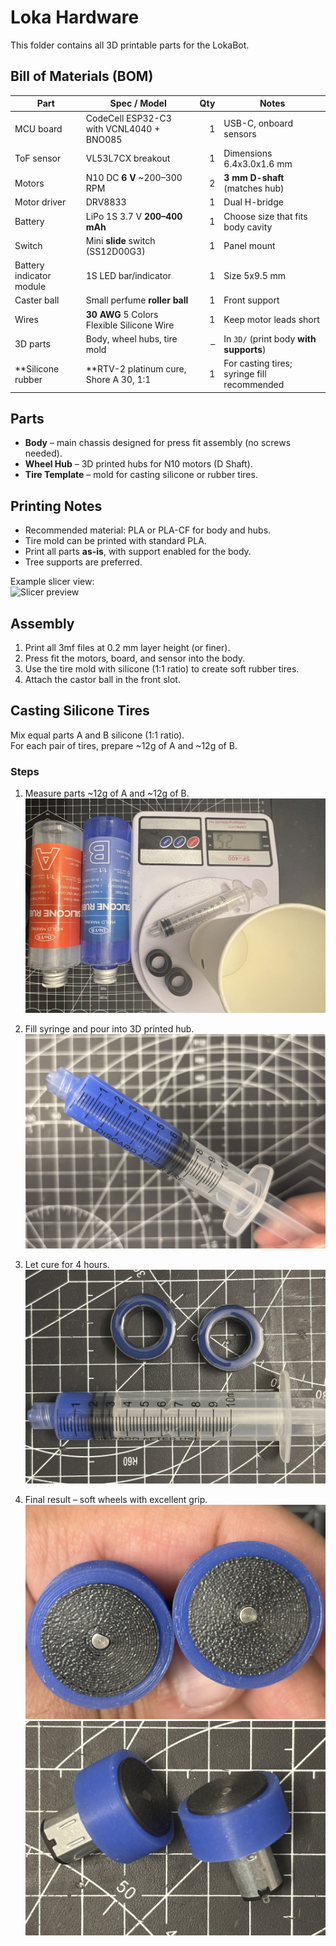 # Loka Hardware

This folder contains all 3D printable parts for the LokaBot.

## Bill of Materials (BOM)

| Part | Spec / Model | Qty | Notes |
|---|---|---:|---|
| MCU board | CodeCell ESP32-C3 with VCNL4040 + BNO085 | 1 | USB-C, onboard sensors |
| ToF sensor | VL53L7CX breakout | 1 | Dimensions 6.4x3.0x1.6 mm |
| Motors | N10 DC **6 V** ~200–300 RPM | 2 | **3 mm D-shaft** (matches hub) |
| Motor driver | DRV8833 | 1 | Dual H-bridge |
| Battery | LiPo 1S 3.7 V **200–400 mAh** | 1 | Choose size that fits body cavity |
| Switch | Mini **slide** switch (SS12D00G3) | 1 | Panel mount |
| Battery indicator module | 1S LED bar/indicator | 1 | Size 5x9.5 mm |
| Caster ball | Small perfume **roller ball** | 1 | Front support |
| Wires | **30 AWG** 5 Colors Flexible Silicone Wire | 1 | Keep motor leads short |
| 3D parts | Body, wheel hubs, tire mold | – | In `3D/` (print body **with supports**) |
| **Silicone rubber | **RTV-2 platinum cure, Shore A 30, 1:1 | 1 | For casting tires; syringe fill recommended |

## Parts
- **Body** – main chassis designed for press fit assembly (no screws needed).
- **Wheel Hub** – 3D printed hubs for N10 motors (D Shaft).
- **Tire Template** – mold for casting silicone or rubber tires.

## Printing Notes
- Recommended material: PLA or PLA-CF for body and hubs.  
- Tire mold can be printed with standard PLA.  
- Print all parts **as-is**, with support enabled for the body.  
- Tree supports are preferred.  

Example slicer view:  
![Slicer preview](images/slicer.jpg)

## Assembly
1. Print all 3mf files at 0.2 mm layer height (or finer).
2. Press fit the motors, board, and sensor into the body.
3. Use the tire mold with silicone (1:1 ratio) to create soft rubber tires.
4. Attach the castor ball in the front slot.

## Casting Silicone Tires

Mix equal parts A and B silicone (1:1 ratio).  
For each pair of tires, prepare ~12g of A and ~12g of B.  

### Steps
1. Measure parts ~12g of A and ~12g of B.  
   ![Mixing silicone](images/01.jpg)

2. Fill syringe and pour into 3D printed hub.  
   ![Pouring silicone](images/02.jpg)

3. Let cure for 4 hours.  
   ![Curing tires](images/03.jpg)

4. Final result – soft wheels with excellent grip.  
   ![Finished wheels](images/04.jpg)  
   ![Finished wheels](images/05.jpg)
